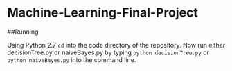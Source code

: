 # Machine-Learning-Final-Project

##Running

Using Python 2.7 `cd` into the code directory of the repository. Now run either decisionTree.py or naiveBayes.py by typing `python decisionTree.py` or `python naiveBayes.py` into the command line.
